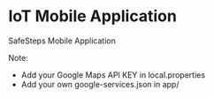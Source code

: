# IoT Mobile Application
SafeSteps Mobile Application

Note:
- Add your Google Maps API KEY in local.properties
- Add your own google-services.json in app/

